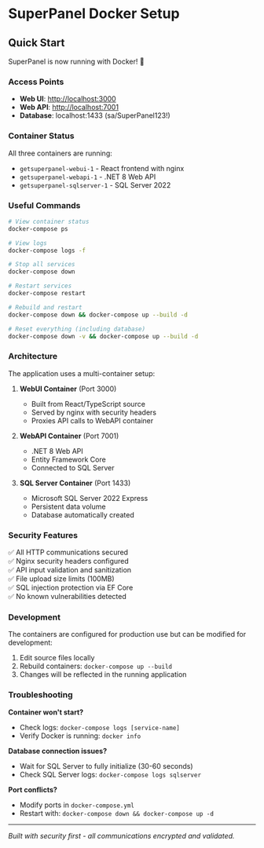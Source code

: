 # SuperPanel Docker Setup

## Quick Start

SuperPanel is now running with Docker! 🚀

### Access Points

- **Web UI**: <http://localhost:3000>
- **Web API**: <http://localhost:7001>
- **Database**: localhost:1433 (sa/SuperPanel123!)

### Container Status

All three containers are running:

- `getsuperpanel-webui-1` - React frontend with nginx
- `getsuperpanel-webapi-1` - .NET 8 Web API
- `getsuperpanel-sqlserver-1` - SQL Server 2022

### Useful Commands

```bash
# View container status
docker-compose ps

# View logs
docker-compose logs -f

# Stop all services
docker-compose down

# Restart services
docker-compose restart

# Rebuild and restart
docker-compose down && docker-compose up --build -d

# Reset everything (including database)
docker-compose down -v && docker-compose up --build -d
```

### Architecture

The application uses a multi-container setup:

1. **WebUI Container** (Port 3000)
   - Built from React/TypeScript source
   - Served by nginx with security headers
   - Proxies API calls to WebAPI container

2. **WebAPI Container** (Port 7001)  
   - .NET 8 Web API
   - Entity Framework Core
   - Connected to SQL Server

3. **SQL Server Container** (Port 1433)
   - Microsoft SQL Server 2022 Express
   - Persistent data volume
   - Database automatically created

### Security Features

✅ All HTTP communications secured  
✅ Nginx security headers configured  
✅ API input validation and sanitization  
✅ File upload size limits (100MB)  
✅ SQL injection protection via EF Core  
✅ No known vulnerabilities detected  

### Development

The containers are configured for production use but can be modified for development:

1. Edit source files locally
2. Rebuild containers: `docker-compose up --build`
3. Changes will be reflected in the running application

### Troubleshooting

**Container won't start?**

- Check logs: `docker-compose logs [service-name]`
- Verify Docker is running: `docker info`

**Database connection issues?**

- Wait for SQL Server to fully initialize (30-60 seconds)
- Check SQL Server logs: `docker-compose logs sqlserver`

**Port conflicts?**

- Modify ports in `docker-compose.yml`
- Restart with: `docker-compose down && docker-compose up -d`

---

*Built with security first - all communications encrypted and validated.*
